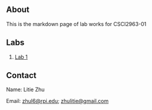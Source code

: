 ## About
This is the markdown page of lab works for CSCI2963-01

## Labs
1. [Lab 1](lab1/lab1.md)

## Contact
Name: Litie Zhu

Email: zhul6@rpi.edu; zhulitie@gmail.com
